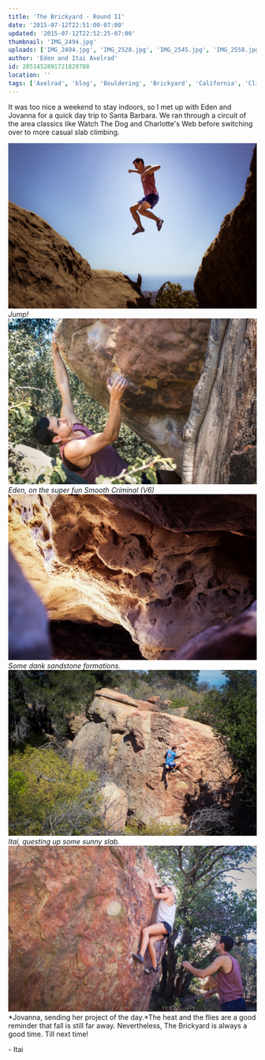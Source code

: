 ```yaml
---
title: 'The Brickyard - Round II'
date: '2015-07-12T22:51:00-07:00'
updated: '2015-07-12T22:52:25-07:00'
thumbnail: 'IMG_2494.jpg'
uploads: ['IMG_2494.jpg', 'IMG_2528.jpg', 'IMG_2545.jpg', 'IMG_2558.jpg', 'IMG_2576.jpg']
author: 'Eden and Itai Axelrad'
id: 2851452891721829788
location: ''
tags: ['Axelrad', 'blog', 'Bouldering', 'Brickyard', 'California', 'Climbing', 'Eden', 'Five Ten', 'highball', 'Itai', 'sandstone', 'Santa Barbara', 'slab']
---
```

It was too nice a weekend to stay indoors, so I met up with Eden and Jovanna for a quick day trip to Santa Barbara. We ran through a circuit of the area classics like Watch The Dog and Charlotte's Web before switching over to more casual slab climbing.

![image alt](uploads/IMG_2494.jpg)*Jump!*![image alt](uploads/IMG_2528.jpg)*Eden, on the super fun Smooth Criminal (V6)*![image alt](uploads/IMG_2545.jpg)*Some dank sandstone formations.*![image alt](uploads/IMG_2558.jpg)*Itai, questing up some sunny slab.*![image alt](uploads/IMG_2576.jpg)*Jovanna, sending her project of the day.*The heat and the flies are a good reminder that fall is still far away. Nevertheless, The Brickyard is always a good time. Till next time!

\- Itai
